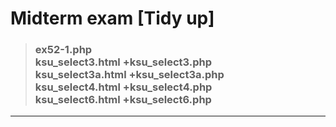 # Midterm exam [Tidy up]
> ### ex52-1.php <br> ksu_select3.html +ksu_select3.php <br> ksu_select3a.html +ksu_select3a.php <br> ksu_select4.html +ksu_select4.php <br> ksu_select6.html +ksu_select6.php
___
```

```

